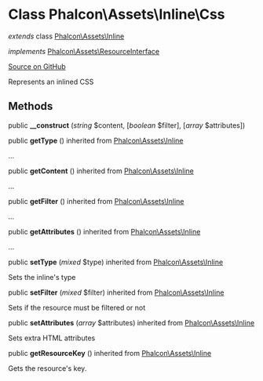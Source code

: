 # Class **Phalcon\\Assets\\Inline\\Css**

*extends* class [Phalcon\Assets\Inline](/en/3.2/api/Phalcon_Assets_Inline)

*implements* [Phalcon\Assets\ResourceInterface](/en/3.2/api/Phalcon_Assets_ResourceInterface)

<a href="https://github.com/phalcon/cphalcon/blob/master/phalcon/assets/inline/css.zep" class="btn btn-default btn-sm">Source on GitHub</a>

Represents an inlined CSS


## Methods
public  **__construct** (*string* $content, [*boolean* $filter], [*array* $attributes])





public  **getType** () inherited from [Phalcon\Assets\Inline](/en/3.2/api/Phalcon_Assets_Inline)

...


public  **getContent** () inherited from [Phalcon\Assets\Inline](/en/3.2/api/Phalcon_Assets_Inline)

...


public  **getFilter** () inherited from [Phalcon\Assets\Inline](/en/3.2/api/Phalcon_Assets_Inline)

...


public  **getAttributes** () inherited from [Phalcon\Assets\Inline](/en/3.2/api/Phalcon_Assets_Inline)

...


public  **setType** (*mixed* $type) inherited from [Phalcon\Assets\Inline](/en/3.2/api/Phalcon_Assets_Inline)

Sets the inline's type



public  **setFilter** (*mixed* $filter) inherited from [Phalcon\Assets\Inline](/en/3.2/api/Phalcon_Assets_Inline)

Sets if the resource must be filtered or not



public  **setAttributes** (*array* $attributes) inherited from [Phalcon\Assets\Inline](/en/3.2/api/Phalcon_Assets_Inline)

Sets extra HTML attributes



public  **getResourceKey** () inherited from [Phalcon\Assets\Inline](/en/3.2/api/Phalcon_Assets_Inline)

Gets the resource's key.



